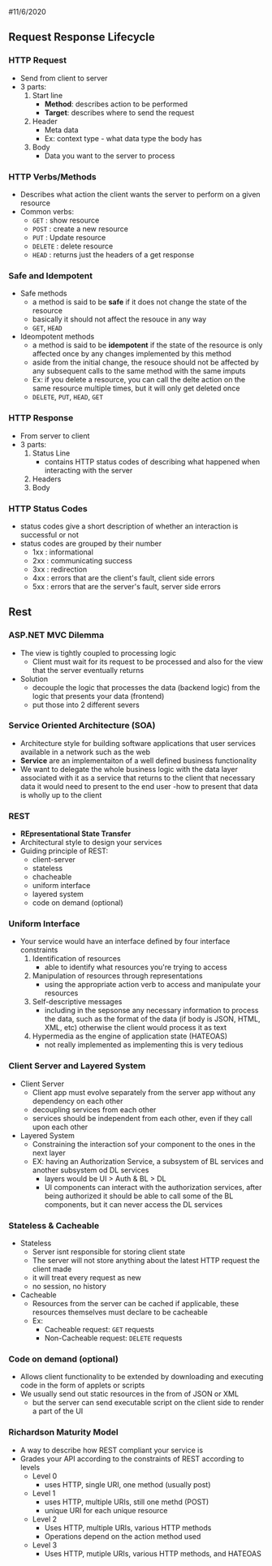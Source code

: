 #11/6/2020
## Request Response Lifecycle
### HTTP Request
- Send from client to server
- 3 parts:
	1. Start line
		- **Method**: describes action to be performed
		- **Target**: describes where to send the request
	2. Header
		- Meta data
		- Ex: context type - what data type the body has
	3. Body
		- Data you want to the server to process

### HTTP Verbs/Methods
- Describes what action the client wants the server to perform on a given resource
- Common verbs:
	- `GET` : show resource
	- `POST` : create a new resource
	- `PUT` : Update resource
	- `DELETE` : delete resource
	- `HEAD` : returns just the headers of a get response

### Safe and Idempotent
- Safe methods
	- a method is said to be **safe** if it does not change the state of the resource
	- basically it should not affect the resouce in any way
	- `GET`, `HEAD`
- Ideompotent methods
	- a method is said to be **idempotent** if the state of the resource is only affected once by any changes implemented by this method
	- aside from the initial change, the resouce should not be affected by any subsequent calls to the same method with the same imputs
	- Ex: if you delete a resource, you can call the delte action on the same resource multiple times, but it will only get deleted once
	- `DELETE`, `PUT`, `HEAD`, `GET`

### HTTP Response
- From server to client
- 3 parts:
	1. Status Line
		- contains HTTP status codes of describing what happened when interacting with the server
	2. Headers
	3. Body

### HTTP Status Codes
- status codes give a short description of whether an interaction is successful or not
- status codes are grouped by their number
	- 1xx : informational
	- 2xx : communicating success
	- 3xx : redirection
	- 4xx : errors that are the client's fault, client side errors
	- 5xx : errors that are the server's fault, server side errors

## Rest
### ASP.NET MVC Dilemma
- The view is tightly coupled to processing logic
	- Client must wait for its request to be processed and also for the view that the server eventually returns
- Solution
	- decouple the logic that processes the data (backend logic) from the logic that presents your data (frontend)
	- put those into 2 different severs

### Service Oriented Architecture (SOA)
- Architecture style for building software applications that user services available in a network such as the web
- **Service** are an implementaiton of a well defined business functionality
- We want to delegate the whole business logic with the data layer associated with it as a service that returns to the client that necessary data it would need to present to the end user
	-how to present that data is wholly up to the client
	
### REST
- **REpresentational State Transfer**
- Architectural style to design your services
- Guiding principle of REST:
	- client-server
	- stateless
	- chacheable
	- uniform interface
	- layered system
	- code on demand (optional)

### Uniform Interface
- Your service would have an interface defined by four interface constraints
	1. Identification of resources
		- able to identify what resources you're trying to access
	2. Manipulation of resources through representations
		- using the appropriate action verb to access and manipulate your resources
	3. Self-descriptive messages
		- including in the sepsonse any necessary information to process the data, such as the format of the data (if body is JSON, HTML, XML, etc) otherwise the client would process it as text
	4. Hypermedia as the engine of application state (HATEOAS)
		- not really implemented as implementing this is very tedious

### Client Server and Layered System
- Client Server
	- Client app must evolve separately from the server app without any dependency on each other 
	- decoupling services from each other
	- services should be independent from each other, even if they call upon each other
- Layered System
	- Constraining the interaction sof your component to the ones in the next layer
	- EX: having an Authorization Service, a subsystem of BL services and another subsystem od DL services
		- layers would be UI > Auth & BL > DL
		- UI components can interact with the authorization services, after being authorized it should be able to call some of the BL components, but it can never access the DL services

### Stateless & Cacheable
- Stateless
	- Server isnt responsible for storing client state
	- The server will not store anything about the latest HTTP request the client made
	- it will treat every request as new
	- no session, no history
- Cacheable
	- Resources from the server can be cached if applicable, these resources themselves must declare to be cacheable
	- Ex:
		- Cacheable request: `GET` requests
		- Non-Cacheable request: `DELETE` requests

### Code on demand (optional)
- Allows client functionality to be extended by downloading and executing code in the form of applets or scripts
- We usually send out static resources in the from of JSON or XML
	- but the server can send executable script on the client side to render a part of the UI

### Richardson Maturity Model
- A way to describe how REST compliant your service is
- Grades your API according to the constraints of REST according to levels
	- Level 0
		- uses HTTP, single URI, one method (usually post)
	- Level 1
		- uses HTTP, multiple URIs, still one methd (POST)
		- unique URI for each unique resource
	- Level 2
		- Uses HTTP, multiple URIs, various HTTP methods
		- Operations depend on the action method used
	- Level 3
		- Uses HTTP, mutiple URIs, various HTTP methods, and HATEOAS